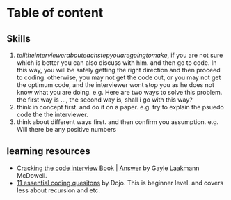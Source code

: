 # Table of content
## Skills
1. $tell the interviewer about each step you are going to make$, if you are not sure which is better you can also discuss with him. and then go to code. In this way, you will be safely getting the right direction and then proceed to coding. otherwise, you may not get the code out, or you may not get the optimum code, and the interviewer wont stop you as he does not know what you are doing.
e.g. Here are two ways to solve this problem. the first way is ..., the second way is, shall i go with this way?
2. think in concept first. and do it on a paper.
e.g. try to explain the psuedo code the the interviewer.
3. think about different ways first. and then confirm you assumption.
e.g. Will there be any positive numbers

## learning resources
- [Cracking the code interview Book](https://inspirit.net.in/books/placements/Cracking%20the%20Coding%20Interview.pdf) | [Answer](https://github.com/careercup/CtCI-6th-Edition) by Gayle Laakmann McDowell.
- [11 essential coding quesitons](https://www.udemy.com/11-essential-coding-interview-questions/learn/v4/content) by Dojo. This is beginner level. and covers less about recursion and etc.
